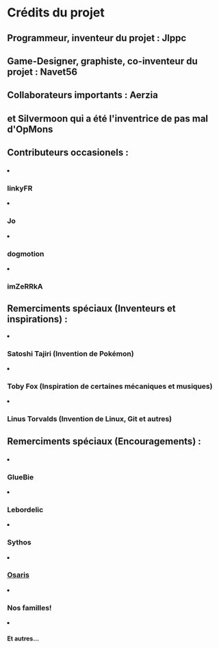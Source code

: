 # Crédits du projet
## Programmeur, inventeur du projet : Jlppc
## Game-Designer, graphiste, co-inventeur du projet : Navet56
## Collaborateurs importants : Aerzia
## et Silvermoon qui a été l'inventrice de pas mal d'OpMons
## Contributeurs occasionels : <ul>
<li><h3>linkyFR</h3></li>
<li><h3>Jo</h3></li>
<li><h3>dogmotion</h3></li>
<li><h3>imZeRRkA</h3></li></ul>

## Remerciments spéciaux (Inventeurs et inspirations) :
<li><h3>Satoshi Tajiri (Invention de Pokémon)</h3></li>
<li><h3>Toby Fox (Inspiration de certaines mécaniques et musiques)</h3></li>
<li><h3>Linus Torvalds (Invention de Linux, Git et autres)</h3></li>
</ul>

## Remerciments spéciaux (Encouragements) : <ul>
<li><h3>GlueBie</h3></li>
<li><h3>Lebordelic</h3></li>
<li><h3>Sythos</h3></li>
<li><h3><a href="http://osaris.net/">Osaris</a></h3></li>
<li><h3>Nos familles!</h3></li>
<li><h4>Et autres...</h4></li>
</ul>
